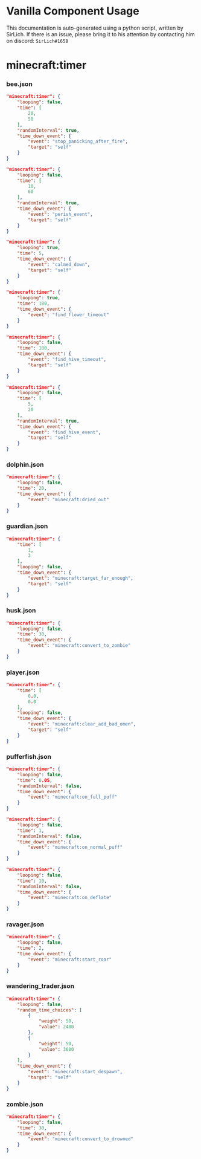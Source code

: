 # Vanilla Component Usage
This documentation is auto-generated using a python script, written by SirLich. If there is an issue, please bring it to his attention by contacting him on discord: `SirLich#1658`

# minecraft:timer
### bee.json
```JSON
"minecraft:timer": {
    "looping": false,
    "time": [
        20,
        50
    ],
    "randomInterval": true,
    "time_down_event": {
        "event": "stop_panicking_after_fire",
        "target": "self"
    }
}
```

```JSON
"minecraft:timer": {
    "looping": false,
    "time": [
        10,
        60
    ],
    "randomInterval": true,
    "time_down_event": {
        "event": "perish_event",
        "target": "self"
    }
}
```

```JSON
"minecraft:timer": {
    "looping": true,
    "time": 5,
    "time_down_event": {
        "event": "calmed_down",
        "target": "self"
    }
}
```

```JSON
"minecraft:timer": {
    "looping": true,
    "time": 180,
    "time_down_event": {
        "event": "find_flower_timeout"
    }
}
```

```JSON
"minecraft:timer": {
    "looping": false,
    "time": 180,
    "time_down_event": {
        "event": "find_hive_timeout",
        "target": "self"
    }
}
```

```JSON
"minecraft:timer": {
    "looping": false,
    "time": [
        5,
        20
    ],
    "randomInterval": true,
    "time_down_event": {
        "event": "find_hive_event",
        "target": "self"
    }
}
```

### dolphin.json
```JSON
"minecraft:timer": {
    "looping": false,
    "time": 20,
    "time_down_event": {
        "event": "minecraft:dried_out"
    }
}
```

### guardian.json
```JSON
"minecraft:timer": {
    "time": [
        1,
        3
    ],
    "looping": false,
    "time_down_event": {
        "event": "minecraft:target_far_enough",
        "target": "self"
    }
}
```

### husk.json
```JSON
"minecraft:timer": {
    "looping": false,
    "time": 30,
    "time_down_event": {
        "event": "minecraft:convert_to_zombie"
    }
}
```

### player.json
```JSON
"minecraft:timer": {
    "time": [
        0.0,
        0.0
    ],
    "looping": false,
    "time_down_event": {
        "event": "minecraft:clear_add_bad_omen",
        "target": "self"
    }
}
```

### pufferfish.json
```JSON
"minecraft:timer": {
    "looping": false,
    "time": 0.05,
    "randomInterval": false,
    "time_down_event": {
        "event": "minecraft:on_full_puff"
    }
}
```

```JSON
"minecraft:timer": {
    "looping": false,
    "time": 1,
    "randomInterval": false,
    "time_down_event": {
        "event": "minecraft:on_normal_puff"
    }
}
```

```JSON
"minecraft:timer": {
    "looping": false,
    "time": 10,
    "randomInterval": false,
    "time_down_event": {
        "event": "minecraft:on_deflate"
    }
}
```

### ravager.json
```JSON
"minecraft:timer": {
    "looping": false,
    "time": 2,
    "time_down_event": {
        "event": "minecraft:start_roar"
    }
}
```

### wandering_trader.json
```JSON
"minecraft:timer": {
    "looping": false,
    "random_time_choices": [
        {
            "weight": 50,
            "value": 2400
        },
        {
            "weight": 50,
            "value": 3600
        }
    ],
    "time_down_event": {
        "event": "minecraft:start_despawn",
        "target": "self"
    }
}
```

### zombie.json
```JSON
"minecraft:timer": {
    "looping": false,
    "time": 30,
    "time_down_event": {
        "event": "minecraft:convert_to_drowned"
    }
}
```

